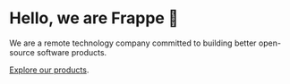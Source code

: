 # Hello, we are Frappe 👋

We are a remote technology company committed to building better
open-source software products.

[Explore our products](https://frappe.io).
